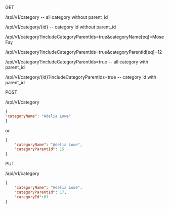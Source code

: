 GET

/api/v1/category  -- all category without parent_id

/api/v1/category/{id}  --  category id without parent_id

/api/v1/category?includeCategoryParentIds=true&categoryName[eq]=Mose Fay

/api/v1/category?includeCategoryParentIds=true&categoryParentId[eq]=12

/api/v1/category?includeCategoryParentIds=true   -- all category with parent_id

/api/v1/category/{id}?includeCategoryParentIds=true   -- category id with parent_id

POST

/api/v1/category

```json
{
"categoryName": "Adelia Lowe"
}
```
or

```json
{
    "categoryName": "Adelia Lowe",
    "categoryParentId": 15
}
```


PUT

/api/v1/category

```json
{
    "categoryName": "Adelia Lowe",
    "categoryParentId": 17,
    "categoryId":61
}
```
